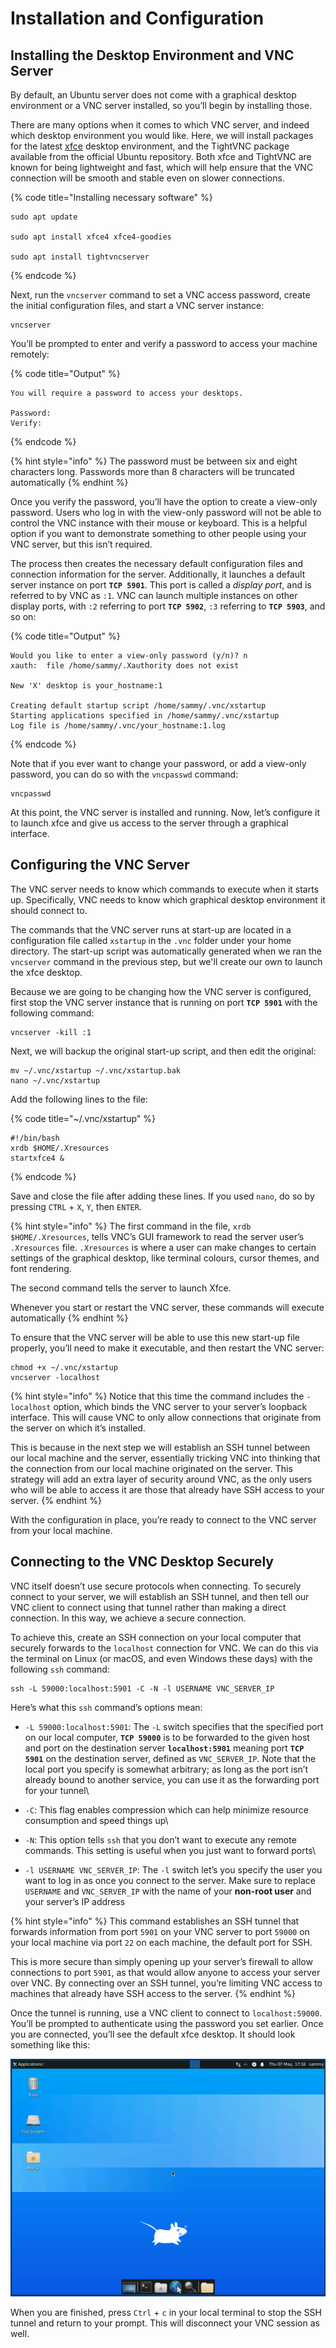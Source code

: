 # Installation and Configuration

## Installing the Desktop Environment and VNC Server

By default, an Ubuntu server does not come with a graphical desktop environment or a VNC server installed, so you’ll begin by installing those.

There are many options when it comes to which VNC server, and indeed which desktop environment you would like. Here, we will install packages for the latest [xfce](https://xfce.org/) desktop environment, and the TightVNC package available from the official Ubuntu repository. Both xfce and TightVNC are known for being lightweight and fast, which will help ensure that the VNC connection will be smooth and stable even on slower connections.

{% code title="Installing necessary software" %}
```
sudo apt update

sudo apt install xfce4 xfce4-goodies

sudo apt install tightvncserver
```
{% endcode %}

Next, run the `vncserver` command to set a VNC access password, create the initial configuration files, and start a VNC server instance:

```
vncserver
```



You’ll be prompted to enter and verify a password to access your machine remotely:

{% code title="Output" %}
```
You will require a password to access your desktops.

Password:
Verify:
```
{% endcode %}

{% hint style="info" %}
The password must be between six and eight characters long. Passwords more than 8 characters will be truncated automatically
{% endhint %}

Once you verify the password, you’ll have the option to create a view-only password. Users who log in with the view-only password will not be able to control the VNC instance with their mouse or keyboard. This is a helpful option if you want to demonstrate something to other people using your VNC server, but this isn’t required.

The process then creates the necessary default configuration files and connection information for the server. Additionally, it launches a default server instance on port **`TCP 5901`**. This port is called a _display port_, and is referred to by VNC as `:1`. VNC can launch multiple instances on other display ports, with `:2` referring to port **`TCP 5902`**, `:3` referring to **`TCP 5903`**, and so on:

{% code title="Output" %}
```
Would you like to enter a view-only password (y/n)? n
xauth:  file /home/sammy/.Xauthority does not exist

New 'X' desktop is your_hostname:1

Creating default startup script /home/sammy/.vnc/xstartup
Starting applications specified in /home/sammy/.vnc/xstartup
Log file is /home/sammy/.vnc/your_hostname:1.log
```
{% endcode %}

&#x20;Note that if you ever want to change your password, or add a view-only password, you can do so with the `vncpasswd` command:

```
vncpasswd
```

At this point, the VNC server is installed and running. Now, let’s configure it to launch xfce and give us access to the server through a graphical interface.



## Configuring the VNC Server

The VNC server needs to know which commands to execute when it starts up. Specifically, VNC needs to know which graphical desktop environment it should connect to.

The commands that the VNC server runs at start-up are located in a configuration file called `xstartup` in the `.vnc` folder under your home directory. The start-up script was automatically generated when we ran the `vncserver` command in the previous step, but we'll create our own to launch the xfce desktop.

Because we are going to be changing how the VNC server is configured, first stop the VNC server instance that is running on port **`TCP 5901`** with the following command:

```
vncserver -kill :1
```

Next, we will backup the original start-up script, and then edit the original:

```
mv ~/.vnc/xstartup ~/.vnc/xstartup.bak
nano ~/.vnc/xstartup
```

Add the following lines to the file:

{% code title="~/.vnc/xstartup" %}
```
#!/bin/bash
xrdb $HOME/.Xresources
startxfce4 &
```
{% endcode %}

Save and close the file after adding these lines. If you used `nano`, do so by pressing `CTRL` + `X`, `Y`, then `ENTER`.

{% hint style="info" %}
The first command in the file, `xrdb $HOME/.Xresources`, tells VNC’s GUI framework to read the server user’s `.Xresources` file. `.Xresources` is where a user can make changes to certain settings of the graphical desktop, like terminal colours, cursor themes, and font rendering.

The second command tells the server to launch Xfce.&#x20;

Whenever you start or restart the VNC server, these commands will execute automatically
{% endhint %}

To ensure that the VNC server will be able to use this new start-up file properly, you’ll need to make it executable, and then restart the VNC server:

```
chmod +x ~/.vnc/xstartup
vncserver -localhost
```

{% hint style="info" %}
Notice that this time the command includes the `-localhost` option, which binds the VNC server to your server’s loopback interface. This will cause VNC to only allow connections that originate from the server on which it’s installed.&#x20;

This is because in the next step we will establish an SSH tunnel between our local machine and the server, essentially tricking VNC into thinking that the connection from our local machine originated on the server. This strategy will add an extra layer of security around VNC, as the only users who will be able to access it are those that already have SSH access to your server.
{% endhint %}

With the configuration in place, you’re ready to connect to the VNC server from your local machine.



## Connecting to the VNC Desktop Securely

VNC itself doesn’t use secure protocols when connecting. To securely connect to your server, we will establish an SSH tunnel, and then tell our VNC client to connect using that tunnel rather than making a direct connection. In this way, we achieve a secure connection.

To achieve this, create an SSH connection on your local computer that securely forwards to the `localhost` connection for VNC. We can do this via the terminal on Linux (or macOS, and even Windows these days) with the following `ssh` command:

```
ssh -L 59000:localhost:5901 -C -N -l USERNAME VNC_SERVER_IP
```

Here’s what this `ssh` command’s options mean:

* `-L 59000:localhost:5901`: The `-L` switch specifies that the specified port on our local computer, **`TCP 59000`** is to be forwarded to the given host and port on the destination server **`localhost:5901`** meaning port **`TCP 5901`** on the destination server, defined as `VNC_SERVER_IP`. Note that the local port you specify is somewhat arbitrary; as long as the port isn’t already bound to another service, you can use it as the forwarding port for your tunnel\

* `-C`: This flag enables compression which can help minimize resource consumption and speed things up\

* `-N`: This option tells `ssh` that you don’t want to execute any remote commands. This setting is useful when you just want to forward ports\

* `-l USERNAME VNC_SERVER_IP`: The `-l` switch let’s you specify the user you want to log in as once you connect to the server. Make sure to replace `USERNAME` and `VNC_SERVER_IP` with the name of your **non-root user** and your server’s IP address

{% hint style="info" %}
This command establishes an SSH tunnel that forwards information from port `5901` on your VNC server to port `59000` on your local machine via port `22` on each machine, the default port for SSH.

This is more secure than simply opening up your server’s firewall to allow connections to port `5901`, as that would allow anyone to access your server over VNC. By connecting over an SSH tunnel, you’re limiting VNC access to machines that already have SSH access to the server.
{% endhint %}

Once the tunnel is running, use a VNC client to connect to `localhost:59000`. You’ll be prompted to authenticate using the password you set earlier. Once you are connected, you’ll see the default xfce desktop. It should look something like this:

![](<../../../../../../.gitbook/assets/image (105).png>)

When you are finished, press `Ctrl` + `c` in your local terminal to stop the SSH tunnel and return to your prompt. This will disconnect your VNC session as well.
